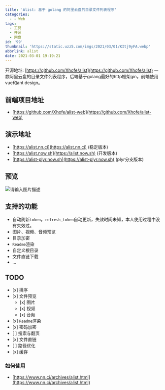 ```yaml
---
title: 'Alist: 基于 golang 的阿里云盘的目录文件列表程序'
categories:
  - - Web
tags:
  - 工具
  - 开源
  - 网盘
id: '99'
thumbnail: 'https://static.uzz5.com/imgs/2021/03/01/KItj9yFA.webp'
abbrlink: alist
date: 2021-03-01 19:19:21
---
```



开源地址: [https://github.com/Xhofe/alist](https://github.com/Xhofe/alist) 一款阿里云盘的目录文件列表程序，后端基于golang最好的http框架gin，前端使用vue和ant design。

## 前端项目地址

*   [https://github.com/Xhofe/alist-web](https://github.com/Xhofe/alist-web)

## 演示地址

*   [https://alist.nn.ci](https://alist.nn.ci) (稳定版本)
*   [https://alist.now.sh](https://alist.now.sh) (开发版本)
*   [https://alist-plyr.now.sh](https://alist-plyr.now.sh) (plyr分支版本)

## 预览

![请输入图片描述](https://static.uzz5.com/imgs/2021/03/01/LUNB9q2H.webp)

## 支持的功能

*   自动刷新`token`，`refresh_token`自动更新，失效时间未知，本人使用过程中没有失效过。
*   图片、视频、音频预览
*   目录加密
*   `Readme`渲染
*   自定义根目录
*   文件直链下载
*   …

## TODO

*   \[x\] 排序
*   \[x\] 文件预览
    *   \[x\] 图片
    *   \[x\] 视频
    *   \[x\] 音频
*   \[x\] `Readme`渲染
*   \[x\] 密码加密
*   \[ \] 搜索与翻页
*   \[x\] 文件直链
*   \[ \] 路径优化
*   \[x\] 缓存

### 如何使用

*   [https://www.nn.ci/archives/alist.html](https://www.nn.ci/archives/alist.html)
